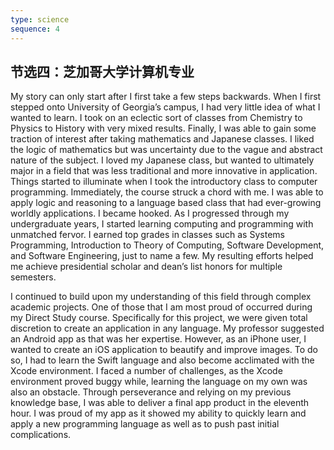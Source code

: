 ```yaml
---
type: science
sequence: 4
---
```

<div class="col-sm-6 grid-reset">
    <div class="grid parallax layer-overlay" data-bg-img="assets/application/bg/1/2.jpeg">
      <div class="content title-up">
          <h2 class="title-effect mt-0">节选四：芝加哥大学计算机专业</h2>
          <p class="text-white text-justify">
            My story can only start after I first take a few steps backwards. When I first stepped onto University of Georgia’s campus, I had very little idea of what I wanted to learn. I took on an eclectic sort of classes from Chemistry to Physics to History with very mixed results. Finally, I was able to gain some traction of interest after taking mathematics and Japanese classes. I liked the logic of mathematics but was uncertainty due to the vague and abstract nature of the subject. I loved my Japanese class, but wanted to ultimately major in a field that was less traditional and more innovative in application. Things started to illuminate when I took the introductory class to computer programming. Immediately, the course struck a chord with me. I was able to apply logic and reasoning to a language based class that had ever-growing worldly applications. I became hooked. As I progressed through my undergraduate years, I started learning computing and programming with unmatched fervor. I earned top grades in classes such as Systems Programming, Introduction to Theory of Computing, Software Development, and Software Engineering, just to name a few. My resulting efforts helped me achieve presidential scholar and dean’s list honors for multiple semesters.
          </p>
          <p class="text-white text-justify">
            I continued to build upon my understanding of this field through complex academic projects. One of those that I am most proud of occurred during my Direct Study course. Specifically for this project, we were given total discretion to create an application in any language. My professor suggested an Android app as that was her expertise.  However, as an iPhone user, I wanted to create an iOS application to beautify and improve images. To do so, I had to learn the Swift language and also become acclimated with the Xcode environment. I faced a number of challenges, as the Xcode environment proved buggy while, learning the language on my own was also an obstacle. Through perseverance and relying on my previous knowledge base, I was able to deliver a final app product in the eleventh hour. I was proud of my app as it showed my ability to quickly learn and apply a new programming language as well as to push past initial complications.
          </p>
      </div>
    </div>
  </div>